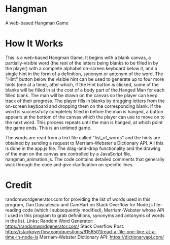 # Hangman
A web-based Hangman Game 

# How It Works 

This is a web-based Hangman Game. It begins with a blank canvas, a partially-visible word (the rest of the letters being blanks to be filled in by the player) with a complete alphabet on-screen keyboard below it,
and a single hint in the form of a definition, synonym or antonym of the word. The "Hint" button below the visible hint can be used to generate up to four more hints 
(one at a time), after which, if the Hint button is clicked, some of the blanks will be filled in at the cost of a body part of the Hanged Man for each filled blank. The man 
will be drawn on the canvas so the player can keep track of their progress. The player fills in blanks by dragging letters from the on-screen keyboard and dropping them on the corresponding blank. 
If the word is successfully completely filled in before the man is hanged, a button appears at the bottom of the canvas which the player can use to move on to the next word.
This process repeats until the man is hanged, at which point the game ends. This is an untimed game. 

The words are read from a text file called "list_of_words" and the hints are obtained by sending a request to Merriam-Webster's Dictionary API. All this is done in the 
app.js file. The drag-and-drop functionality and the drawing of the man on the canvas are controlled by a JavaScript file, hangman_animation.js. The code contains detailed
comments that generally walk through the code and give clarification on specific lines. 


# Credit 

randomwordgenerator.com for providing the list of words used in this program,
Dan Dascalescu and CamHart on Stack Overflow for Node.js file-reading code (which I subsequently modified),
Merriam-Webster whose API I used in this program to grab definitions, synonyms and antonyms of words in the list. 
Links: 
Random Word Generator: https://randomwordgenerator.com/
Stack Overflow Post: https://stackoverflow.com/questions/6156501/read-a-file-one-line-at-a-time-in-node-js
Merriam-Webster Dictionary API: https://dictionaryapi.com/
